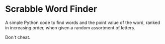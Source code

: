 # Scrabble Word Finder
A simple Python code to find words and the point value of the word, ranked in increasing order, when given a random assortment of letters.

Don't cheat.
